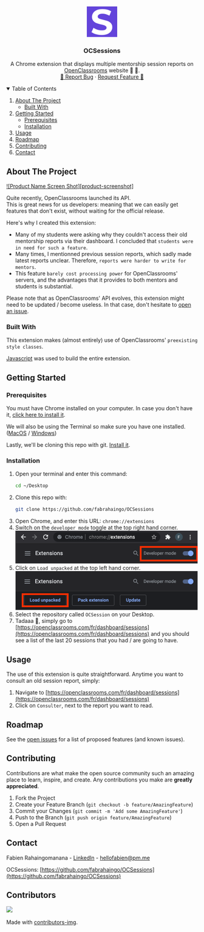 <!-- PROJECT LOGO -->
<br />
<p align="center">
  <a href="https://github.com/fabrahaingo/OCSessions">
    <img src="img/icon.png" alt="Logo" width="80" height="80">
  </a>

  <h3 align="center">OCSessions</h3>

  <p align="center">
    A Chrome extension that displays multiple mentorship session reports on <a href="https://openclassrooms.com">OpenClassrooms</a> website 👀 🥳.
    <br />
    <a href="https://github.com/fabrahaingo/OCSessions/issues">🐛 Report Bug</a>
    ·
    <a href="https://github.com/fabrahaingo/OCSessions/issues">Request Feature 🌟</a>
  </p>
</p>

<!-- TABLE OF CONTENTS -->
<details open="open">
  <summary>Table of Contents</summary>
  <ol>
    <li>
      <a href="#about-the-project">About The Project</a>
      <ul>
        <li><a href="#built-with">Built With</a></li>
      </ul>
    </li>
    <li>
      <a href="#getting-started">Getting Started</a>
      <ul>
        <li><a href="#prerequisites">Prerequisites</a></li>
        <li><a href="#installation">Installation</a></li>
      </ul>
    </li>
    <li><a href="#usage">Usage</a></li>
    <li><a href="#roadmap">Roadmap</a></li>
    <li><a href="#contributing">Contributing</a></li>
    <!-- <li><a href="#license">License</a></li> -->
    <li><a href="#contact">Contact</a></li>
    <!-- <li><a href="#acknowledgements">Acknowledgements</a></li> -->
  </ol>
</details>

<!-- ABOUT THE PROJECT -->

## About The Project

[![Product Name Screen Shot][product-screenshot]](https://example.com)

Quite recently, OpenClassrooms launched its API.<br>
This is great news for us developers: meaning that we can easily get features that don't exist, without waiting for the official release.

Here's why I created this extension:

- Many of my students were asking why they couldn't access their old mentorship reports via their dashboard. I concluded that `students were in need for such a feature`.
- Many times, I mentionned previous session reports, which sadly made latest reports unclear. Therefore, `reports were harder to write for mentors`.
- This feature `barely cost processing power` for OpenClassrooms' servers, and the advantages that it provides to both mentors and students is substantial.

Please note that as OpenClassrooms' API evolves, this extension might need to be updated / become useless. In that case, don't hesitate to [open an issue](https://github.com/fabrahaingo/OCSessions).

### Built With

This extension makes (almost entirely) use of OpenClassrooms' `preexisting style classes`.

[Javascript](https://developer.mozilla.org/fr/docs/Web/JavaScript) was used to build the entire extension.

<!-- GETTING STARTED -->

## Getting Started

### Prerequisites

You must have Chrome installed on your computer.
In case you don't have it, [click here to install it](https://www.google.com/intl/fr_fr/chrome/).

We will also be using the Terminal so make sure you have one installed. ([MacOS](https://support.apple.com/fr-fr/guide/terminal/apd5265185d-f365-44cb-8b09-71a064a42125/mac) / [Windows](https://www.microsoft.com/fr-fr/p/windows-terminal/9n0dx20hk701?activetab=pivot:overviewtab))

Lastly, we'll be cloning this repo with git. [Install it](https://git-scm.com/book/en/v2/Getting-Started-Installing-Git).

### Installation

1. Open your terminal and enter this command:
   ```sh
   cd ~/Desktop
   ```
2. Clone this repo with:
   ```sh
   git clone https://github.com/fabrahaingo/OCSessions
   ```
3. Open Chrome, and enter this URL:
   `chrome://extensions`
4. Switch on the `developer mode` toggle at the top right hand corner.
   ![developer mode screenshot](./img/devMode.png)
5. Click on `Load unpacked` at the top left hand corner.
   ![load unpacked screenshot](./img/loadUnpacked.png)
6. Select the repository called `OCSession` on your Desktop.
7. Tadaaa 🎉, simply go to [https://openclassrooms.com/fr/dashboard/sessions](https://openclassrooms.com/fr/dashboard/sessions) and you should see a list of the last 20 sessions that you had / are going to have.

<!-- USAGE EXAMPLES -->

## Usage

The use of this extension is quite straightforward.
Anytime you want to consult an old session report, simply:

1. Navigate to [https://openclassrooms.com/fr/dashboard/sessions](https://openclassrooms.com/fr/dashboard/sessions)
2. Click on `Consulter`, next to the report you want to read.

<!-- ROADMAP -->

## Roadmap

See the [open issues](https://github.com/fabrahaingo/OCSessions) for a list of proposed features (and known issues).

<!-- CONTRIBUTING -->

## Contributing

Contributions are what make the open source community such an amazing place to learn, inspire, and create. Any contributions you make are **greatly appreciated**.

1. Fork the Project
2. Create your Feature Branch (`git checkout -b feature/AmazingFeature`)
3. Commit your Changes (`git commit -m 'Add some AmazingFeature'`)
4. Push to the Branch (`git push origin feature/AmazingFeature`)
5. Open a Pull Request

<!-- LICENSE -->

<!-- ## License

Distributed under the MIT License. See `LICENSE` for more information. -->

<!-- CONTACT -->

## Contact

Fabien Rahaingomanana - [LinkedIn](https://www.linkedin.com/in/fabien-rahaingomanana/) - hellofabien@pm.me

OCSessions: [https://github.com/fabrahaingo/OCSessions](https://github.com/fabrahaingo/OCSessions)

<!-- ACKNOWLEDGEMENTS -->

<!-- ## Acknowledgements

- [GitHub Emoji Cheat Sheet](https://www.webpagefx.com/tools/emoji-cheat-sheet)
- [Img Shields](https://shields.io)
- [Choose an Open Source License](https://choosealicense.com)
- [GitHub Pages](https://pages.github.com)
- [Animate.css](https://daneden.github.io/animate.css)
- [Loaders.css](https://connoratherton.com/loaders)
- [Slick Carousel](https://kenwheeler.github.io/slick)
- [Smooth Scroll](https://github.com/cferdinandi/smooth-scroll)
- [Sticky Kit](http://leafo.net/sticky-kit)
- [JVectorMap](http://jvectormap.com)
- [Font Awesome](https://fontawesome.com) -->

## Contributors

<a href="https://github.com/fabrahaingo/OCSessions/graphs/contributors">
  <img src="https://contrib.rocks/image?repo=fabrahaingo/OCSessions" />
</a>

Made with [contributors-img](https://contrib.rocks).
